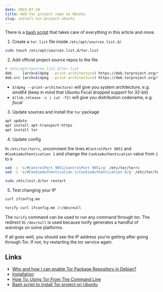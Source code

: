 ```yaml
---
date: 2022-07-18
title: Add Tor project repo to Ubuntu
slug: install-tor-project-ubuntu
---
```


There is a [bash script](https://github.com/aamnah/bash-scripts/blob/master/install/tor_project_ubuntu.sh) that takes care of everything in this article and more.

1. Create a `tor.list` file inside `/etc/apt/sources.list.d/`

```bash
sudo touch /etc/apt/sources.list.d/tor.list
```

2. Add official project source repos to the file

```bash
# /etc/apt/sources.list.d/tor.list
deb     [arch=$(dpkg --print-architecture) https://deb.torproject.org/torproject.org $(lsb_release -c | cut -f2) main
deb-src [arch=$(dpkg --print-architecture) https://deb.torproject.org/torproject.org $(lsb_release -c | cut -f2) main
```

- `$(dpkg --print-architecture)` will give you system architecture, e.g. _amd64_ (keep in mind that Ubuntu Focal dropped support for 32-bit)
- `$(lsb_release -c | cut -f2)` will give you distribution codename, e.g. _focal_

3. Update sources and install the `tor` package

```bash
apt update
apt install apt-transport-https
apt install tor
```

4. Update config

In `/etc/tor/torrc`, uncomment the lines `#ControlPort 9051` and `#CookieAuthentication 1` and change the `CookieAuthentication` value from `1` to `0`

```bash
sed -i 's/#ControlPort 9051/ControlPort 9051/g' /etc/tor/torrc
sed -i 's/#CookieAuthentication 1/CookieAuthentication 0/g' /etc/tor/torrc

sudo /etc/init.d/tor restart
```

5. Test changing your IP

```bash
curl ifconfig.me

torify curl ifconfig.me 2>/dev/null
```

The `torify` command can be used to run any command through tor. The redirect to `/dev/null` is used because torify generates a handful of warnings on some platforms.

If all goes well, you should see the IP address you’re getting after going through Tor. If not, try restarting the tor service again.

Links
--- 
- [Why and how I can enable Tor Package Repository in Debian?](https://support.torproject.org/apt/tor-deb-repo/)
- [Installation](https://tb-manual.torproject.org/installation/)
- [How To: Using Tor From The Command Line](https://justhackerthings.com/post/using-tor-from-the-command-line/)
- [Bash script to install Tor project on Ubuntu](https://github.com/aamnah/bash-scripts/blob/master/install/tor_project_ubuntu.sh)